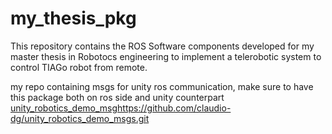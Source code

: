 # my_thesis_pkg
This repository contains the ROS Software components developed for my master thesis in Robotocs engineering to implement a telerobotic system to control TIAGo robot from remote.


my repo containing msgs for unity ros communication, make sure to have this package both on ros side and unity counterpart [unity_robotics_demo_msg](https://github.com/claudio-dg/unity_robotics_demo_msgs.git)https://github.com/claudio-dg/unity_robotics_demo_msgs.git
